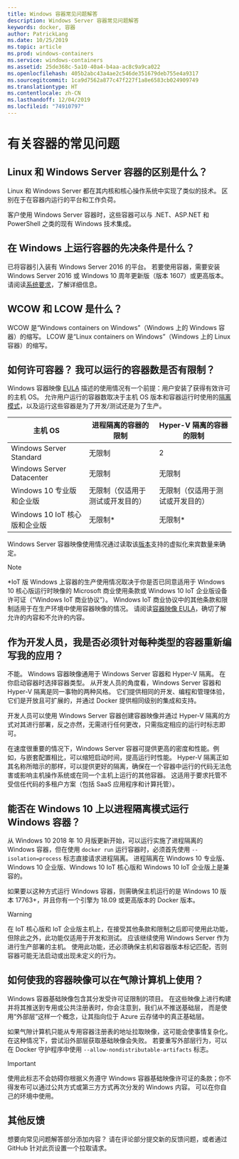 ```yaml
---
title: Windows 容器常见问题解答
description: Windows Server 容器常见问题解答
keywords: docker, 容器
author: PatrickLang
ms.date: 10/25/2019
ms.topic: article
ms.prod: windows-containers
ms.service: windows-containers
ms.assetid: 25de368c-5a10-40a4-b4aa-ac8c9a9ca022
ms.openlocfilehash: 405b2abc43a4ae2c546de351679deb755e4a9317
ms.sourcegitcommit: 1ca9d7562a877c47f227f1a8e6583cb024909749
ms.translationtype: HT
ms.contentlocale: zh-CN
ms.lasthandoff: 12/04/2019
ms.locfileid: "74910797"
---
```

# <a name="frequently-asked-questions-about-containers"></a>有关容器的常见问题

## <a name="whats-the-difference-between-linux-and-windows-server-containers"></a>Linux 和 Windows Server 容器的区别是什么？

Linux 和 Windows Server 都在其内核和核心操作系统中实现了类似的技术。 区别在于在容器内运行的平台和工作负荷。  

客户使用 Windows Server 容器时，这些容器可以与 .NET、ASP.NET 和 PowerShell 之类的现有 Windows 技术集成。

## <a name="what-are-the-prerequisites-for-running-containers-on-windows"></a>在 Windows 上运行容器的先决条件是什么？

已将容器引入装有 Windows Server 2016 的平台。 若要使用容器，需要安装 Windows Server 2016 或 Windows 10 周年更新版（版本 1607）或更高版本。 请阅读[系统要求](../deploy-containers/system-requirements.md)，了解详细信息。

## <a name="what-are-wcow-and-lcow"></a>WCOW 和 LCOW 是什么？

WCOW 是“Windows containers on Windows”（Windows 上的 Windows 容器）的缩写。 LCOW 是“Linux containers on Windows”（Windows 上的 Linux 容器）的缩写。

## <a name="how-are-containers-licensed-is-there-a-limit-to-the-number-of-containers-i-can-run"></a>如何许可容器？ 我可以运行的容器数是否有限制？

Windows 容器映像 [EULA](../images-eula.md) 描述的使用情况有一个前提：用户安装了获得有效许可的主机 OS。 允许用户运行的容器数取决于主机 OS 版本和容器运行时使用的[隔离模式](../manage-containers/hyperv-container.md)，以及运行这些容器是为了开发/测试还是为了生产。

|主机 OS                                                         |进程隔离的容器的限制                   |Hyper-V 隔离的容器的限制                   |
|----------------------------------------------------------------|---------------------------------------------------|---------------------------------------------------|
|Windows Server Standard                                         |无限制                                          |2                                                  |
|Windows Server Datacenter                                       |无限制                                          |无限制                                          |
|Windows 10 专业版和企业版                                   |无限制（仅适用于测试或开发目的） |无限制（仅适用于测试或开发目的） |
|Windows 10 IoT 核心版和企业版                             |无限制*                                         |无限制*                                          |

Windows Server 容器映像使用情况通过读取该[版本](/windows-server/get-started-19/editions-comparison-19.md)支持的虚拟化来宾数量来确定。 <br/>

>[!NOTE]
>\*IoT 版 Windows 上容器的生产使用情况取决于你是否已同意适用于 Windows 10 核心版运行时映像的 Microsoft 商业使用条款或 Windows 10 IoT 企业版设备许可证（“Windows IoT 商业协议”）。 Windows IoT 商业协议中的其他条款和限制适用于在生产环境中使用容器映像的情况。 请阅读[容器映像 EULA](../images-eula.md)，确切了解允许的内容和不允许的内容。

## <a name="as-a-developer-do-i-have-to-rewrite-my-app-for-each-type-of-container"></a>作为开发人员，我是否必须针对每种类型的容器重新编写我的应用？

不能。 Windows 容器映像通用于 Windows Server 容器和 Hyper-V 隔离。 在你启动容器时选择容器类型。 从开发人员的角度看，Windows Server 容器和 Hyper-V 隔离是同一事物的两种风格。 它们提供相同的开发、编程和管理体验，它们是开放且可扩展的，并通过 Docker 提供相同级别的集成和支持。

开发人员可以使用 Windows Server 容器创建容器映像并通过 Hyper-V 隔离的方式对其进行部署，反之亦然，无需进行任何更改，只需指定相应的运行时标志即可。

在速度很重要的情况下，Windows Server 容器可提供更高的密度和性能。例如，与嵌套配置相比，可以缩短启动时间，提高运行时性能。 Hyper-V 隔离正如其名称所暗示的那样，可以提供更好的隔离，确保在一个容器中运行的代码无法危害或影响主机操作系统或在同一个主机上运行的其他容器。 这适用于要求托管不受信任代码的多租户方案（包括 SaaS 应用程序和计算托管）。

## <a name="can-i-run-windows-containers-in-process-isolated-mode-on-windows-10"></a>能否在 Windows 10 上以进程隔离模式运行 Windows 容器？

从 Windows 10 2018 年 10 月版更新开始，可以运行实施了进程隔离的 Windows 容器，但在使用 `docker run` 运行容器时，必须首先使用 `--isolation=process` 标志直接请求进程隔离。 进程隔离在 Windows 10 专业版、Windows 10 企业版、Windows 10 IoT 核心版和 Windows 10 IoT 企业版上是兼容的。

如果要以这种方式运行 Windows 容器，则需确保主机运行的是 Windows 10 版本 17763+，并且你有一个引擎为 18.09 或更高版本的 Docker 版本。

> [!WARNING]
> 在 IoT 核心版和 IoT 企业版主机上，在接受其他条款和限制之后即可使用此功能，但除此之外，此功能仅适用于开发和测试。 应该继续使用 Windows Server 作为进行生产部署的主机。 使用此功能，还必须确保主机和容器版本标记匹配，否则容器可能无法启动或出现未定义的行为。

## <a name="how-do-i-make-my-container-images-available-on-air-gapped-machines"></a>如何使我的容器映像可以在气隙计算机上使用？

Windows 容器基础映像包含其分发受许可证限制的项目。 在这些映像上进行构建并将其推送到专用或公共注册表时，你会注意到，我们从不推送基础层， 而是使用“外部层”这样一个概念，让其指向位于 Azure 云存储中的真正基础层。

如果气隙计算机只能从专用容器注册表的地址拉取映像，这可能会使事情复杂化。 在这种情况下，尝试沿外部层获取基础映像会失败。 若要重写外部层行为，可以在 Docker 守护程序中使用 `--allow-nondistributable-artifacts` 标志。

> [!IMPORTANT]
> 使用此标志不会妨碍你根据义务遵守 Windows 容器基础映像许可证的条款；你不得发布可以通过公共方式或第三方方式再次分发的 Windows 内容。 可以在你自己的环境中使用。

## <a name="additional-feedback"></a>其他反馈

想要向常见问题解答部分添加内容？ 请在评论部分提交新的反馈问题，或者通过 GitHub 针对此页设置一个拉取请求。
